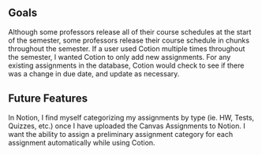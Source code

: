 ## Goals

Although some professors release all of their course schedules at the start of
the semester, some professors release their course schedule in chunks throughout
the semester. If a user used Cotion multiple times throughout the semester, I
wanted Cotion to only add new assignments. For any existing assignments in the
database, Cotion would check to see if there was a change in due date, and
update as necessary.

## Future Features

In Notion, I find myself categorizing my assignments by type (ie. HW, Tests,
Quizzes, etc.) once I have uploaded the Canvas Assignments to Notion. I want the
ability to assign a preliminary assignment category for each assignment
automatically while using Cotion.
